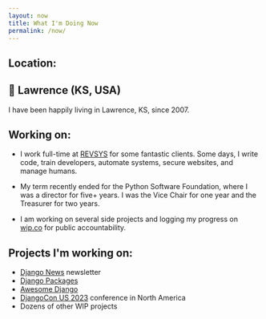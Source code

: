 ```yaml
---
layout: now
title: What I'm Doing Now
permalink: /now/
---
```


## Location:

## 🏡 Lawrence (KS, USA)

I have been happily living in Lawrence, KS, since 2007.

## Working on:

- I work full-time at [REVSYS][] for some fantastic clients.
  Some days, I write code, train developers, automate systems, secure websites, and manage humans.

- My term recently ended for the Python Software Foundation, where I was a director for five+ years. I was the Vice Chair for one year and the Treasurer for two years.

- I am working on several side projects and logging my progress on [wip.co][] for public accountability.

## Projects I'm working on:

- [Django News][] newsletter
- [Django Packages][]
- [Awesome Django][]
- [DjangoCon US 2023][] conference in North America
- Dozens of other WIP projects

[#jeffisrunning]: https://twitter.com/search?q=%23jeffisrunning&src=typd
[Awesome Django]: https://awesomedjango.org
[Django News]: https://django-news.com/
[Django Packages]: https://djangopackages.org/
[DjangoCon US 2023]: https://2023.djangocon.us/
[RevSys]: https://www.revsys.com/
[The Legend of Zelda: Tears of the Kingdom]: https://www.zelda.com/tears-of-the-kingdom/
[trakt.tv]: https://trakt.tv/users/jefftriplett
[wip.co]: https://wip.co/@jefftriplett
